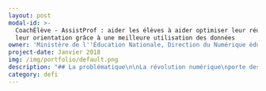 ```yaml
---
layout: post
modal-id: >-
  CoachÉlève - AssistProf : aider les élèves à aider optimiser leur réussite et
  leur orientation grâce à une meilleure utilisation des données
owner: 'Ministère de l''Éducation Nationale, Direction du Numérique éducatif'
project-date: Janvier 2018
img: /img/portfolio/default.png
description: "## La problématique\n\nLa révolution numérique\nporte des potentiels inexploités dans le champ des apprentissages scolaires. Elle\npermet aujourd’hui d’imaginer que l’École devienne plus adaptative, permettant\nun suivi individualisé des élèves et de leurs parcours de formation.\n\nPlusieurs éditeurs de\nressources pédagogiques (Hachette, Nathan, Didier, etc.) se sont liés à des\nspécialistes de l’intelligence artificielle français (Domoscio, Educlever,\netc.) et internationaux (Knewton, etc.) pour mettre en place des dispositifs\nd’apprentissage personnalisé, qui permettent notamment de récolter des données\nsur les apprentissages de l’élève.\n\nComment ces données peuvent-elles nous aider à\naller vers un enseignement intégrant une approche globale de l’élève, pour\nfavoriser la fluidité des parcours de formation et l’accompagner dans ses\napprentissages et son épanouissement\_?\n\nA travers ce défi, le Ministère de l’Éducation\nNationale vise à mettre en œuvre une nouvelle stratégie ministérielle\nd’utilisation des données, dans une démarche innovante responsable et concertée\nentre chercheurs, pouvoirs publics et éditeurs de service et de ressources.\n\n## Le défi\_: construire\n\ndeux dispositifs basés sur l’intelligence artificielle pour accompagner les\nélèves dans leur parcours\n\nReposant sur l’intelligence artificielle, ce défi est composé\nde deux dispositifs : **CoachElève et\nAssistProf**.\n\n* CoachElève\_: dispositif de coaching\n  personnalisé des élèves dans les apprentissages et l’aide à l’orientation,\n  prenant également en compte des aspects tels que le bien-être de l’élève ;\n* AssistProf\_: assistant numérique\n  conversationnel\_ pour l'enseignant et les\n  équipes éducatives pour un accompagnement individualisé plus efficace de\_ l’élève (différenciation des apprentissages,\n  aide à l’orientation et à la certification, etc.).\n\n**Ces outils seront développés grâce à\nun dispositif de recherche-action\_:**\n\n* Scénarisation de\n  cas d’usage permettant de montrer l’intérêt de l’intelligence artificielle dans\n  l’éducation (démarche de\n  Design Thinking)\n* Recueil et\n  ouverture, de manière sécurisée,\_ de\n  façon sécurisée\_ des données relatives\n  aux résultats, aux comportements, à la certification et à l’orientation des\n  élèves\_ (pour la recherche, et les\n  services numériques d’aide à l’élève)\n* Élaboration des prototypes des\n  dispositifs CoachÉlève et AssistProf\n\n## 2 entrepreneur•e•s recherché•e•s\n\n* **EIG 1\_: DATASCIENCE**\_: consolider/explorer les bases aux formats\n  multiples du ministère, des partenaires et des éditeurs de service\_;\n  structurer les démarches d’interopérabilité, d’ouverture des API\_;\n  organisation des data lakes nécessaires aux analyses et à l’ouverture sécurisée\n  des données nécessaires à la recherche et aux acteurs industriels\n* \\*\\*EIG 2\_: DATASCIENCE\_\\*\\*: déterminer les indicateurs permettant de rendre\n  compte de l’activité de l’élève, en les liant aux processus d’intelligence\n  artificielle permettant de renseigner les élèves, les enseignants et les\n  parents. Expertise dans l’intelligence artificielle appliquée au champ de la\n  formation.\n\n*Les EIG seront amenés à collaborer avec des\néquipes de chercheurs, des enseignants, des designers et des entreprises*.\n\n## Vos mentors : Claudio Cimelli et François Bocquet\n\n![Photo des mentors](/img/portfolio/12.coacheleves.png)\n\n**Claudio Cimelli** est chef de la mission d’incubation des\nprojets numérique (Numri’lab) depuis 2014. Auparavant, il a été coordinateur de\nla concertation nationale sur le numérique (de novembre 2014 à mai 2015). Il\npilote des programmes et des actions d’étude/recherche de la Direction du\nNumérique éducatif :\n\n* 10 programmes de\n  réflexion nationaux (dont, analyse de données (adaptative learning), travail\n  collaboratif, immersion numérique)\n* Encadrement des\n  partenariats avec les entreprises et éditeurs du web\_;\n* Encadrement des\n  programmes d’expérimentations de la DNE, portant sur les technologies nouvelles\n  \\(Big data, IA,…).\n\n**François Bocquet** travaille depuis 4 ans\_à la\nDirection du Numérique éducatif du Ministère de l’Éducation nationale. Auparavant,\nil a été pendant 9 ans ingénieur de recherche projet e-learning (Grenoble\nUniversités et Lyon 1) et pendant 6 ans professeur des universités associé en\nsciences de l'éducation (Lyon 2).Il dispose d'une expérience de consultant\nauprès de collectivités, de groupements universitaires et d'entreprises. Il\nAccompagne des projets numériques d'envergure dans le système scolaire depuis\n1993\\.\_\n\n*« Je suis certain que les données contenues dans les différentes\nressources et services, tant publiques que privés,* en lien avec les\nsituations d’apprentissage et les situations d’évaluation constituent une\nrichesse importante* à exploiter, pour aider les élèves à\napprendre dans un cadre éthique, respectueux de leurs données\npersonnelles.\_ Il est nécessaire de montrer tout l’intérêt de cette\nrichesse par l’expérimentation en construisant un premier outil fonctionnel\npermettant de poser les jalons d’un nouvel étayage pour l’élève et les équipes\npédagogiques ainsi que celle \_d’une nouvelle organisation des données de\nl’écosystème numérique de l’Ecole. \_\_*\n\n*Le dispositif EIG va permettre de relever ce défi en dédiant deux\ningénieurs\nde haut niveau à un travail de fond qui correspond à leurs\ncompétences, au sein d'une\nstructure transverse, en lien avec des équipes universitaires\net des industriels, avec un\ntutorat et des outils adaptés. » *- Claudio Cimelli"
category: defi
---
```







